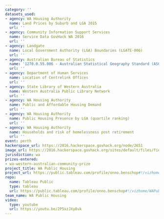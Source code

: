 ```yaml
---
category: ''
datasets_used:
- agency: WA Housing Authority
  name: Land Prices by Suburb and LGA 2015
  url: ''
- agency: Community Information Support Services
  name: Service Data GovHack WA 2016
  url: ''
- agency: Landgate
  name: Local Government Authority (LGA) Boundaries (LGATE-006)
  url: ''
- agency: Australian Bureau of Statistics
  name: '1270.0.55.006 - Australian Statistical Geography Standard (ASGS): Correspondences, July 2011'
  url: ''
- agency: Department of Human Services
  name: Location of Centrelink Offices
  url: ''
- agency: State Library of Western Australia
  name: Western Australia Public Library Network
  url: ''
- agency: WA Housing Authority
  name: Public and Affordable Housing Demand
  url: ''
- agency: WA Housing Authority
  name: Public Housing Presence by LGA (quartile ranking)
  url: ''
- agency: WA Housing Authority
  name: Households and risk of homelessness post retirement
  url: ''
event: perth
hackerspace_url: https://2016.hackerspace.govhack.org/node/2651
image_url: https://2016.hackerspace.govhack.org/sites/default/files/field/image/Slides.002.png
jurisdiction: wa
prizes-entered:
- wa-western-australian-community-prize
project_title: WA Public Housing
project_url: https://public.tableau.com/profile/onno.benschop#!/vizhome/WAPublicHousing-2016/WAPublicHousing
repo:
  name: Tableau Public
  type: tableau
  url: https://public.tableau.com/profile/onno.benschop#!/vizhome/WAPublicHousing-2016/WAPublicHousing
team_name: WA Public Housing
video:
  type: youtube
  url: https://youtu.be/2P5xzJXy8vk
---
```


